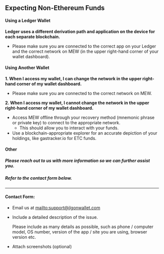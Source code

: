 ## Expecting Non-Ethereum Funds

#### Using a Ledger Wallet

**Ledger uses a different derivation path and application on the device for each separate blockchain.**

* Please make sure you are connected to the correct app on your Ledger and the correct network on MEW (in the upper right-hand corner of your wallet dashboard).

#### Using Another Wallet

**1. When I access my wallet, I can change the network in the upper right-hand corner of my wallet dashboard.**

* Please make sure you are connected to the correct network on MEW.

**2. When I access my wallet, I cannot change the network in the upper right-hand corner of my wallet dashboard.**

* Access MEW offline through your recovery method (mnemonic phrase or private key) to connect to the appropriate network.
  * This should allow you to interact with your funds.
* Use a blockchain-appropriate explorer for an accurate depiction of your holdings, like gastracker.io for ETC funds.

#### Other

##### Please reach out to us with more information so we can further assist you.

##### Refer to the contact form below.

***

#### Contact Form:

* Email us at <mailto:support@ilgonwallet.com>

* <p>Include a detailed description of the issue.</p>
  <note>Please include as many details as possible, such as phone / computer model, OS number, version of the app / site you are using, browser version etc.</note>

* Attach screenshots (optional)
